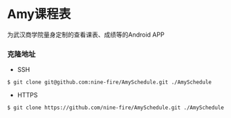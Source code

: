 # Amy课程表

为武汉商学院量身定制的查看课表、成绩等的Android APP

### 克隆地址

- SSH

```shell
$ git clone git@github.com:nine-fire/AmySchedule.git ./AmySchedule
```

- HTTPS

```shell
$ git clone https://github.com/nine-fire/AmySchedule.git ./AmySchedule
```